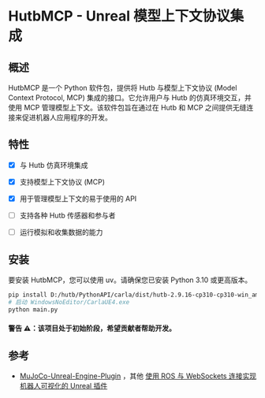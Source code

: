 # HutbMCP - Unreal 模型上下文协议集成

## 概述

HutbMCP 是一个 Python 软件包，提供将 Hutb 与模型上下文协议 (Model Context Protocol, MCP) 集成的接口。它允许用户与 Hutb 的仿真环境交互，并使用 MCP 管理模型上下文。该软件包旨在通过在 Hutb 和 MCP 之间提供无缝连接来促进机器人应用程序的开发。


## 特性
- [x] 与 Hutb 仿真环境集成
- [x] 支持模型上下文协议 (MCP)
- [x] 用于管理模型上下文的易于使用的 API
- [ ] 支持各种 Hutb 传感器和参与者
- [ ] 运行模拟和收集数据的能力


## 安装

要安装 HutbMCP，您可以使用 uv。请确保您已安装 Python 3.10 或更高版本。

```bash
pip install D:/hutb/PythonAPI/carla/dist/hutb-2.9.16-cp310-cp310-win_amd64.whl
# 启动 WindowsNoEditor/CarlaUE4.exe
python main.py
```

#### 警告 ⚠️：该项目处于初始阶段，希望贡献者帮助开发。

## 参考

* [MuJoCo-Unreal-Engine-Plugin](https://github.com/oneclicklabs/MuJoCo-Unreal-Engine-Plugin) ，其他 [使用 ROS 与 WebSockets 连接实现机器人可视化的 Unreal 插件](https://github.com/HoangGiang93/URoboViz)
